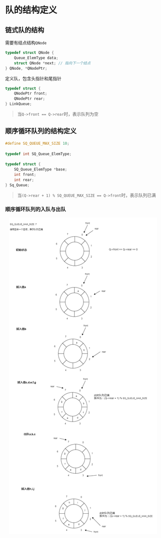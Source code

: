 # 队的结构定义

## 链式队的结构

需要有结点结构`QNode`

```c
typedef struct QNode {
    Queue_ElemType data;
    struct QNode *next; // 指向下一个结点
} QNode, *QNodePtr;
```

定义队，包含头指针和尾指针

```c
typedef struct {
    QNodePtr front;
    QNodePtr rear;
} LinkQueue;
```

> 当`Q->front == Q->rear`时，表示队列为空

## 顺序循环队列的结构定义

```c
#define SQ_QUEUE_MAX_SIZE 10;

typedef int SQ_Queue_ElemType;

typedef struct {
    SQ_Queue_ElemType *base;
    int front;
    int rear;
} Sq_Queue;
```

> 当`(Q->rear + 1) % SQ_QUEUE_MAX_SIZE == Q->front`时，表示队列已满

### 顺序循环队列的入队与出队

<div align=center>

![顺序循环队列的入队与出队](/编程问题/数据结构/队/images/顺序队列的入队与出队.png)

</div>